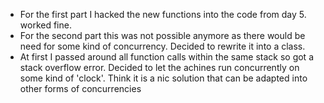 * For the first part I hacked the new functions into the code from day 5. worked fine.
* For the second part this was not possible anymore as there would be need for some kind of concurrency. Decided to rewrite it into a class.
* At first I passed around all function calls within the same stack so got a stack overflow error. Decided to let the achines run concurrently on some kind of 'clock'. Think it is a nic solution that can be adapted into other forms of concurrencies